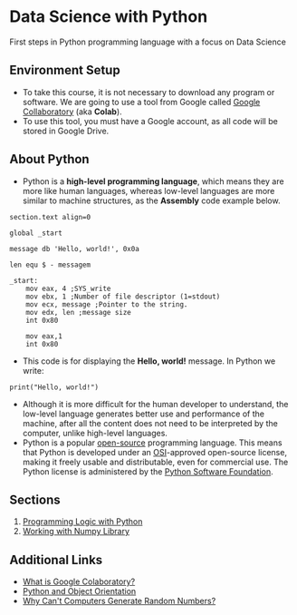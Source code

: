 # Data Science with Python
First steps in Python programming language with a focus on Data Science

## Environment Setup
* To take this course, it is not necessary to download any program or software. We are going to use a tool from Google called [Google Collaboratory](https://colab.research.google.com/notebooks/welcome.ipynb#scrollTo=FQ_Hx_9tn7uF) (aka **Colab**).
* To use this tool, you must have a Google account, as all code will be stored in Google Drive.

## About Python
* Python is a **high-level programming language**, which means they are more like human languages, whereas low-level languages are more similar to machine structures, as the **Assembly** code example below.
```
section.text align=0

global _start

message db 'Hello, world!', 0x0a

len equ $ - messagem

_start:
    mov eax, 4 ;SYS_write
    mov ebx, 1 ;Number of file descriptor (1=stdout)
    mov ecx, message ;Pointer to the string.
    mov edx, len ;message size
    int 0x80

    mov eax,1
    int 0x80
```
* This code is for displaying the **Hello, world!** message. In Python we write:
```
print("Hello, world!")
```
* Although it is more difficult for the human developer to understand, the low-level language generates better use and performance of the machine, after all the content does not need to be interpreted by the computer, unlike high-level languages.
* Python is a popular [open-source](https://pt.wikipedia.org/wiki/Software_de_c%C3%B3digo_aberto) programming language. This means that Python is developed under an [OSI](https://pt.wikipedia.org/wiki/Open_Source_Initiative)-approved open-source license, making it freely usable and distributable, even for commercial use. The Python license is administered by the [Python Software Foundation](https://pt.wikipedia.org/wiki/Python_Software_Foundation).

## Sections
1. [Programming Logic with Python](./01_ProgrammingLogicWithPython/)
2. [Working with Numpy Library](./02_WorkingWithNumpy/)

## Additional Links
* [What is Google Colaboratory?](https://www.alura.com.br/artigos/google-colab-o-que-e-e-como-usar?utm_source=gnarus&utm_medium=timeline)
* [Python and Object Orientation](https://www.alura.com.br/apostila-python-orientacao-a-objetos#entrada-do-usurio)
* [Why Can't Computers Generate Random Numbers?](https://www.youtube.com/watch?v=LqXnpIn2Uxs)
